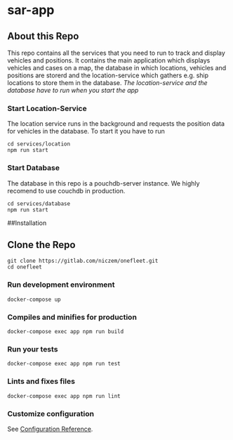 # sar-app

## About this Repo
This repo contains all the services that you need to run to track and display vehicles and positions. It contains the main application which displays vehicles and cases on a map, the database in which locations, vehicles and positions are storerd and the location-service which gathers e.g. ship locations to store them in the database. *The location-service and the database have to run when you start the app*

### Start Location-Service
The location service runs in the background and requests the position data for vehicles in the database. To start it you have to run
```
cd services/location
npm run start
```
### Start Database
The database in this repo is a pouchdb-server instance. We highly recomend to use couchdb in production.

```
cd services/database
npm run start
```


##Installation

## Clone the Repo

```
git clone https://gitlab.com/niczem/onefleet.git
cd onefleet
```

### Run development environment
```
docker-compose up
```

### Compiles and minifies for production
```
docker-compose exec app npm run build
```

### Run your tests
```
docker-compose exec app npm run test
```

### Lints and fixes files
```
docker-compose exec app npm run lint
```

### Customize configuration
See [Configuration Reference](https://cli.vuejs.org/config/).
